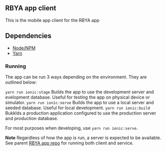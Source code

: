 ## RBYA app client
This is the mobile app client for the RBYA app

## Dependencies		
- [Node/NPM](https://nodejs.org/en/)		
- [Yarn](https://yarnpkg.com/)	

### Running
The app can be run 3 ways depending on the environment. They are outlined below:

`yarn run ionic:stage` Builds the app to use the development server and evelopment database. Useful for testing the app on physical device or simulator.
`yarn run ionic:serve` Builds the app to use a local server and seeded database. Useful for local development.
`yarn run ionic:build` Bukklds a production application configured to use the production server and production database.

For most purposes when developing, use `yarn run ionic:serve`.

**Note**
Regardless of how the app is run, a server is expected to be available. See parent [RBYA app repo](https://github.com/rbya/rbyapp) for running both client and service.